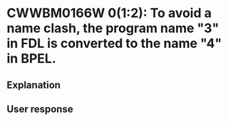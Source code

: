 # CWWBM0166W 0(1:2): To avoid a name clash, the program name "3" in FDL is converted to the name "4" in BPEL.

## Explanation

## User response